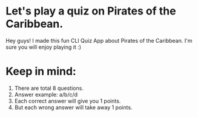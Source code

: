 # Let's play a quiz on Pirates of the Caribbean.
Hey guys! I made this fun CLI Quiz App about Pirates of the Caribbean.
I'm sure you will enjoy playing it :)

# Keep in mind:
1. There are total 8 questions.
2. Answer example: a/b/c/d
3. Each correct answer will give you 1 points.
4. But each wrong answer will take away 1 points.
